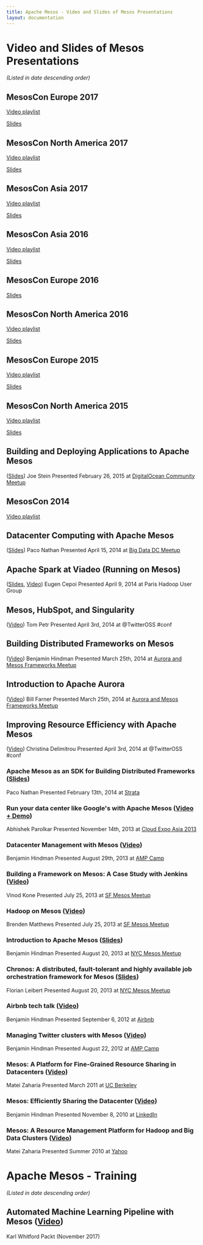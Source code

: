 ```yaml
---
title: Apache Mesos - Video and Slides of Mesos Presentations
layout: documentation
---
```


# Video and Slides of Mesos Presentations
_(Listed in date descending order)_

## MesosCon Europe 2017
[Video playlist](https://www.youtube.com/playlist?list=PLbzoR-pLrL6rSBqPhTh_lmeMmxn6AOSjf)

[Slides](http://events17.linuxfoundation.org/events/archive/2017/mesoscon-europe/program/slides)

## MesosCon North America 2017
[Video playlist](https://www.youtube.com/playlist?list=PLbzoR-pLrL6qAEnkhkh5tGI6oX_xXD3X4)

[Slides](http://events17.linuxfoundation.org/events/archive/2017/mesoscon-north-america/program/slides)

## MesosCon Asia 2017
[Video playlist](https://www.youtube.com/playlist?list=PLbzoR-pLrL6rZfzCL_b-W9yxcJQhZ0RUg)

[Slides](http://events17.linuxfoundation.org/events/archive/2017/mesoscon-asia/program/slides)

## MesosCon Asia 2016
[Video playlist](https://www.youtube.com/playlist?list=PLbzoR-pLrL6pLSHrXSg7IYgzSlkOh132K)

[Slides](http://events17.linuxfoundation.org/events/archive/2016/mesoscon-asia/program/slides)

## MesosCon Europe 2016
[Slides](http://events17.linuxfoundation.org/events/archive/2016/mesoscon-europe/program/slides)

## MesosCon North America 2016
[Video playlist](https://www.youtube.com/playlist?list=PLGeM09tlguZQVL7ZsfNMffX9h1rGNVqnC)

[Slides](http://events17.linuxfoundation.org/events/archive/2016/mesoscon-north-america/program/slides)

## MesosCon Europe 2015
[Video playlist](https://www.youtube.com/watch?v=K-x7yOy8Ymk&list=PLGeM09tlguZS6MhlSZDbf-gANWdKgje0I)

[Slides](http://events17.linuxfoundation.org/events/archive/2015/mesoscon-europe/program/slides)

## MesosCon North America 2015
[Video playlist](https://www.youtube.com/watch?v=aV6pdWveN7s&list=PLVjgeV_avap2arug3vIz8c6l72rvh9poV)

[Slides](http://events17.linuxfoundation.org/events/archive/2015/mesoscon-north-america/program/slides)

## Building and Deploying Applications to Apache Mesos
([Slides](https://www.slideshare.net/charmalloc/buildingdeployingapplicationsmesos))
Joe Stein
Presented February 26, 2015 at [DigitalOcean Community Meetup](http://www.meetup.com/DigitalOcean_Community/events/220580767/)

## MesosCon 2014
 [Video playlist](https://www.youtube.com/playlist?list=PLDVc2EaAVPg9kp8cFzjR1Yxj96I4U5EGN)

## Datacenter Computing with Apache Mesos
([Slides](http://www.slideshare.net/pacoid/datacenter-computing-with-apache-mesos))
Paco Nathan
Presented April 15, 2014 at [Big Data DC Meetup](http://www.meetup.com/bigdatadc/events/172610652/)

## Apache Spark at Viadeo (Running on Mesos)
([Slides](https://speakerdeck.com/ecepoi/apache-spark-at-viadeo), [Video](http://www.youtube.com/watch?v=shaZslr49vQ&t=16m55s))
Eugen Cepoi
Presented April 9, 2014 at Paris Hadoop User Group

## Mesos, HubSpot, and Singularity
([Video](https://www.youtube.com/watch?v=ROn14csiikw))
Tom Petr
Presented April 3rd, 2014 at @TwitterOSS #conf

## Building Distributed Frameworks on Mesos
([Video](https://www.youtube.com/watch?v=n5GT7OFSh58))
Benjamin Hindman
Presented March 25th, 2014 at [Aurora and Mesos Frameworks Meetup](https://www.eventbrite.com/e/aurora-and-mesosframeworksmeetup-tickets-10850994617)

## Introduction to Apache Aurora
([Video](https://www.youtube.com/watch?v=asd_h6VzaJc))
Bill Farner
Presented March 25th, 2014 at [Aurora and Mesos Frameworks Meetup](https://www.eventbrite.com/e/aurora-and-mesosframeworksmeetup-tickets-10850994617)

## Improving Resource Efficiency with Apache Mesos
([Video](https://www.youtube.com/watch?v=YpmElyi94AA))
Christina Delimitrou
Presented April 3rd, 2014 at @TwitterOSS #conf

### Apache Mesos as an SDK for Building Distributed Frameworks ([Slides](http://www.slideshare.net/pacoid/strata-sc-2014-apache-mesos-as-an-sdk-for-building-distributed-frameworks))
Paco Nathan
Presented February 13th, 2014 at [Strata](http://strataconf.com/)

### Run your data center like Google's with Apache Mesos ([Video + Demo](https://www.youtube.com/watch?v=2YWVGMuMTrg))
Abhishek Parolkar
Presented November 14th, 2013 at [Cloud Expo Asia 2013](http://www.cloudexpoasia.com/)

### Datacenter Management with Mesos ([Video](http://www.youtube.com/watch?v=YB1VW0LKzJ4))
Benjamin Hindman
Presented August 29th, 2013 at [AMP Camp](http://ampcamp.berkeley.edu/3/)

### Building a Framework on Mesos: A Case Study with Jenkins ([Video](http://www.youtube.com/watch?v=TPXw_lMTJVk))
Vinod Kone
Presented July 25, 2013 at [SF Mesos Meetup](http://www.meetup.com/Distributed-data-processing-with-Mesos/events/128585772/)

### Hadoop on Mesos ([Video](http://www.youtube.com/watch?v=SFj5EMw8THk))
Brenden Matthews
Presented July 25, 2013 at [SF Mesos Meetup](http://www.meetup.com/Distributed-data-processing-with-Mesos/events/128585772/)

### Introduction to Apache Mesos ([Slides](https://speakerdeck.com/benh/apache-mesos-nyc-meetup))
Benjamin Hindman
Presented August 20, 2013 at [NYC Mesos Meetup](https://mesos-nyc-aug2013.eventbrite.com/)

### Chronos: A distributed, fault-tolerant and highly available job orchestration framework for Mesos ([Slides](https://speakerdeck.com/mesos/chronos-august-2013-nyc-meetup))
Florian Leibert
Presented August 20, 2013 at [NYC Mesos Meetup](https://mesos-nyc-aug2013.eventbrite.com/)

### Airbnb tech talk ([Video](http://www.youtube.com/watch?v=Hal00g8o1iY))
Benjamin Hindman
Presented September 6, 2012 at [Airbnb](http://airbnb.com)

### Managing Twitter clusters with Mesos ([Video](http://www.youtube.com/watch?v=37OMbAjnJn0))
Benjamin Hindman
Presented August 22, 2012 at [AMP Camp](http://ampcamp.berkeley.edu)

### Mesos: A Platform for Fine-Grained Resource Sharing in Datacenters ([Video](http://www.youtube.com/watch?v=dB8IDu7g9Nc))
Matei Zaharia
Presented March 2011 at [UC Berkeley](http://berkeley.edu)

### Mesos: Efficiently Sharing the Datacenter ([Video](http://vimeo.com/17821090))
Benjamin Hindman
Presented November 8, 2010 at [LinkedIn](http://linkedin.com)

### Mesos: A Resource Management Platform for Hadoop and Big Data Clusters ([Video](http://www.youtube.com/watch?v=lE3jR6nM3bw))
Matei Zaharia
Presented Summer 2010 at [Yahoo](http://yahoo.com)

# Apache Mesos - Training 
_(Listed in date descending order)_

## Automated Machine Learning Pipeline with Mesos ([Video](https://www.packtpub.com/big-data-and-business-intelligence/automated-machine-learning-pipeline-mesos-integrated-course))
Karl Whitford
Packt (November 2017)
